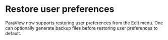 # Restore user preferences

ParaView now supports restoring user preferences from the Edit menu. One can
optionally generate backup files before restoring user preferences to default.
